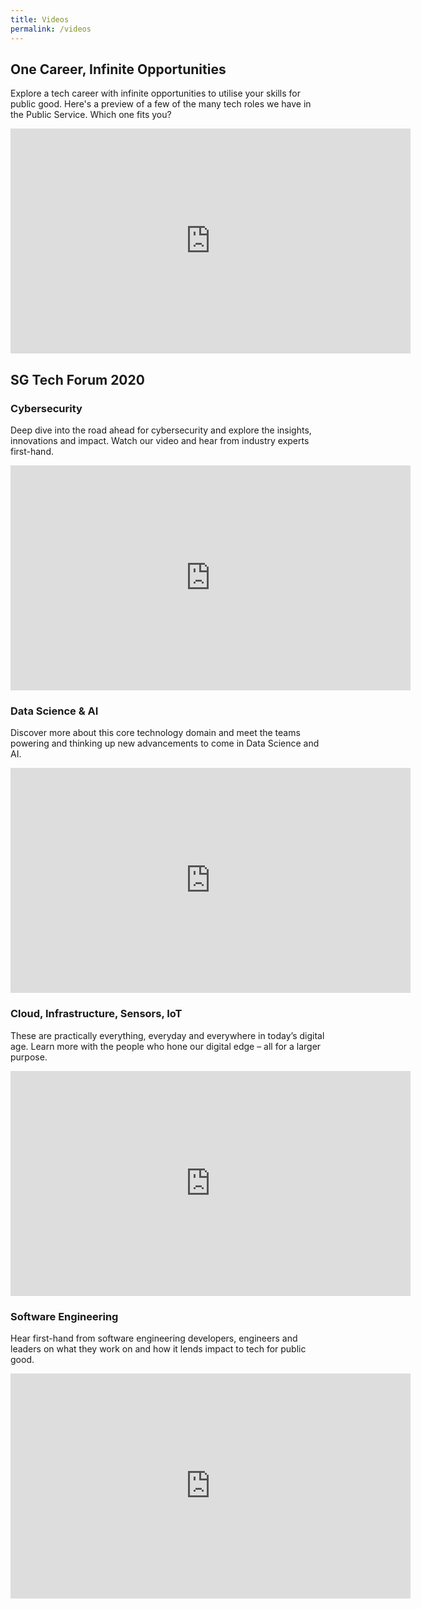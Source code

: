 ```yaml
---
title: Videos
permalink: /videos
---
```

## **One Career, Infinite Opportunities**

Explore a tech career with infinite opportunities to utilise your skills for public good. Here's a preview of a few of the many tech roles we have in the Public Service. Which one fits you?

<div class="events-video" ><iframe width="640" height="360" src="https://www.youtube.com/embed/FzegM1m4_GI" frameborder="0" allow="accelerometer; autoplay; clipboard-write; encrypted-media; gyroscope; picture-in-picture" allowfullscreen></iframe></div>

## **SG Tech Forum 2020**

### **Cybersecurity**

Deep dive into the road ahead for cybersecurity and explore the insights, innovations and impact. Watch our video and hear from industry experts first-hand.

<div class="events-video" ><iframe width="640" height="360" src="https://www.youtube.com/embed/uOlKsaW9t-s" frameborder="0" allow="accelerometer; autoplay; clipboard-write; encrypted-media; gyroscope; picture-in-picture" allowfullscreen></iframe></div>

### **Data Science & AI**

Discover more about this core technology domain and meet the teams powering and thinking up new advancements to come in Data Science and AI.

<div class="events-video" ><iframe width="640" height="360" src="https://www.youtube.com/embed/n3jrVlsbzM4" frameborder="0" allow="accelerometer; autoplay; clipboard-write; encrypted-media; gyroscope; picture-in-picture" allowfullscreen></iframe></div>

### **Cloud, Infrastructure, Sensors, IoT**

These are practically everything, everyday and everywhere in today’s digital age. Learn more with the people who hone our digital edge – all for a larger purpose.

<div class="events-video" ><iframe width="640" height="360" src="https://www.youtube.com/embed/6Y4ABPwWpfI" frameborder="0" allow="accelerometer; autoplay; clipboard-write; encrypted-media; gyroscope; picture-in-picture" allowfullscreen></iframe></div>

### **Software Engineering**

Hear first-hand from software engineering developers, engineers and leaders on what they work on and how it lends impact to tech for public good.

<div class="events-video" ><iframe width="640" height="360" src="https://www.youtube.com/embed/8joN9J9L3nk" frameborder="0" allow="accelerometer; autoplay; clipboard-write; encrypted-media; gyroscope; picture-in-picture" allowfullscreen></iframe></div>